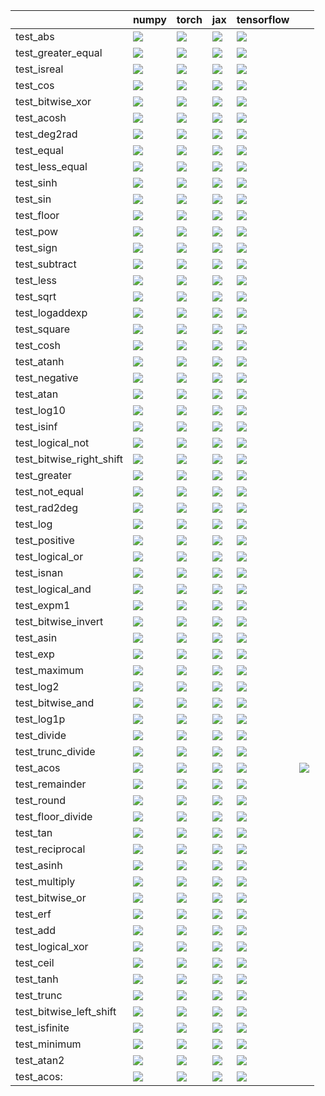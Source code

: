 |                          | numpy                                                                                                                                                                                  | torch                                                                                                                                                                                  | jax                                                                                                                                                                                    | tensorflow                                                                                                                                                                             |                                                                                                                                                                                    |
|:-------------------------|:---------------------------------------------------------------------------------------------------------------------------------------------------------------------------------------|:---------------------------------------------------------------------------------------------------------------------------------------------------------------------------------------|:---------------------------------------------------------------------------------------------------------------------------------------------------------------------------------------|:---------------------------------------------------------------------------------------------------------------------------------------------------------------------------------------|:-----------------------------------------------------------------------------------------------------------------------------------------------------------------------------------|
| test_abs                 | <a href="https://github.com/unifyai/ivy/actions/runs/4556749926/jobs/8037500782" rel="noopener noreferrer" target="_blank"><img src=https://img.shields.io/badge/-success-success></a> | <a href="https://github.com/unifyai/ivy/actions/runs/4556749926/jobs/8037500782" rel="noopener noreferrer" target="_blank"><img src=https://img.shields.io/badge/-success-success></a> | <a href="https://github.com/unifyai/ivy/actions/runs/4556749926/jobs/8037500782" rel="noopener noreferrer" target="_blank"><img src=https://img.shields.io/badge/-success-success></a> | <a href="https://github.com/unifyai/ivy/actions/runs/4556749926/jobs/8037500782" rel="noopener noreferrer" target="_blank"><img src=https://img.shields.io/badge/-success-success></a> |                                                                                                                                                                                    |
| test_greater_equal       | <a href="https://github.com/unifyai/ivy/actions/runs/4557216366/jobs/8038562247" rel="noopener noreferrer" target="_blank"><img src=https://img.shields.io/badge/-success-success></a> | <a href="https://github.com/unifyai/ivy/actions/runs/4557216366/jobs/8038562247" rel="noopener noreferrer" target="_blank"><img src=https://img.shields.io/badge/-success-success></a> | <a href="https://github.com/unifyai/ivy/actions/runs/4557216366/jobs/8038562247" rel="noopener noreferrer" target="_blank"><img src=https://img.shields.io/badge/-success-success></a> | <a href="https://github.com/unifyai/ivy/actions/runs/4557216366/jobs/8038562247" rel="noopener noreferrer" target="_blank"><img src=https://img.shields.io/badge/-success-success></a> |                                                                                                                                                                                    |
| test_isreal              | <a href="https://github.com/unifyai/ivy/actions/runs/4557216366/jobs/8038562247" rel="noopener noreferrer" target="_blank"><img src=https://img.shields.io/badge/-success-success></a> | <a href="https://github.com/unifyai/ivy/actions/runs/4557216366/jobs/8038562247" rel="noopener noreferrer" target="_blank"><img src=https://img.shields.io/badge/-success-success></a> | <a href="https://github.com/unifyai/ivy/actions/runs/4557216366/jobs/8038562247" rel="noopener noreferrer" target="_blank"><img src=https://img.shields.io/badge/-success-success></a> | <a href="https://github.com/unifyai/ivy/actions/runs/4557216366/jobs/8038562247" rel="noopener noreferrer" target="_blank"><img src=https://img.shields.io/badge/-success-success></a> |                                                                                                                                                                                    |
| test_cos                 | <a href="https://github.com/unifyai/ivy/actions/runs/4556749926/jobs/8037500782" rel="noopener noreferrer" target="_blank"><img src=https://img.shields.io/badge/-success-success></a> | <a href="https://github.com/unifyai/ivy/actions/runs/4556749926/jobs/8037500782" rel="noopener noreferrer" target="_blank"><img src=https://img.shields.io/badge/-success-success></a> | <a href="https://github.com/unifyai/ivy/actions/runs/4556749926/jobs/8037500782" rel="noopener noreferrer" target="_blank"><img src=https://img.shields.io/badge/-success-success></a> | <a href="https://github.com/unifyai/ivy/actions/runs/4556749926/jobs/8037500782" rel="noopener noreferrer" target="_blank"><img src=https://img.shields.io/badge/-success-success></a> |                                                                                                                                                                                    |
| test_bitwise_xor         | <a href="https://github.com/unifyai/ivy/actions/runs/4556749926/jobs/8037500782" rel="noopener noreferrer" target="_blank"><img src=https://img.shields.io/badge/-success-success></a> | <a href="https://github.com/unifyai/ivy/actions/runs/4556749926/jobs/8037500782" rel="noopener noreferrer" target="_blank"><img src=https://img.shields.io/badge/-success-success></a> | <a href="https://github.com/unifyai/ivy/actions/runs/4556749926/jobs/8037500782" rel="noopener noreferrer" target="_blank"><img src=https://img.shields.io/badge/-success-success></a> | <a href="https://github.com/unifyai/ivy/actions/runs/4556749926/jobs/8037500782" rel="noopener noreferrer" target="_blank"><img src=https://img.shields.io/badge/-success-success></a> |                                                                                                                                                                                    |
| test_acosh               | <a href="https://github.com/unifyai/ivy/actions/runs/4556749926/jobs/8037500782" rel="noopener noreferrer" target="_blank"><img src=https://img.shields.io/badge/-success-success></a> | <a href="https://github.com/unifyai/ivy/actions/runs/4556749926/jobs/8037500782" rel="noopener noreferrer" target="_blank"><img src=https://img.shields.io/badge/-success-success></a> | <a href="https://github.com/unifyai/ivy/actions/runs/4556749926/jobs/8037500782" rel="noopener noreferrer" target="_blank"><img src=https://img.shields.io/badge/-success-success></a> | <a href="https://github.com/unifyai/ivy/actions/runs/4556749926/jobs/8037500782" rel="noopener noreferrer" target="_blank"><img src=https://img.shields.io/badge/-success-success></a> |                                                                                                                                                                                    |
| test_deg2rad             | <a href="https://github.com/unifyai/ivy/actions/runs/4556749926/jobs/8037500782" rel="noopener noreferrer" target="_blank"><img src=https://img.shields.io/badge/-success-success></a> | <a href="https://github.com/unifyai/ivy/actions/runs/4556749926/jobs/8037500782" rel="noopener noreferrer" target="_blank"><img src=https://img.shields.io/badge/-failure-red></a>     | <a href="https://github.com/unifyai/ivy/actions/runs/4556749926/jobs/8037500782" rel="noopener noreferrer" target="_blank"><img src=https://img.shields.io/badge/-success-success></a> | <a href="https://github.com/unifyai/ivy/actions/runs/4556749926/jobs/8037500782" rel="noopener noreferrer" target="_blank"><img src=https://img.shields.io/badge/-success-success></a> |                                                                                                                                                                                    |
| test_equal               | <a href="https://github.com/unifyai/ivy/actions/runs/4556749926/jobs/8037500782" rel="noopener noreferrer" target="_blank"><img src=https://img.shields.io/badge/-success-success></a> | <a href="https://github.com/unifyai/ivy/actions/runs/4556749926/jobs/8037500782" rel="noopener noreferrer" target="_blank"><img src=https://img.shields.io/badge/-success-success></a> | <a href="https://github.com/unifyai/ivy/actions/runs/4556749926/jobs/8037500782" rel="noopener noreferrer" target="_blank"><img src=https://img.shields.io/badge/-success-success></a> | <a href="https://github.com/unifyai/ivy/actions/runs/4556749926/jobs/8037500782" rel="noopener noreferrer" target="_blank"><img src=https://img.shields.io/badge/-success-success></a> |                                                                                                                                                                                    |
| test_less_equal          | <a href="https://github.com/unifyai/ivy/actions/runs/4557216366/jobs/8038562247" rel="noopener noreferrer" target="_blank"><img src=https://img.shields.io/badge/-success-success></a> | <a href="https://github.com/unifyai/ivy/actions/runs/4557216366/jobs/8038562247" rel="noopener noreferrer" target="_blank"><img src=https://img.shields.io/badge/-success-success></a> | <a href="https://github.com/unifyai/ivy/actions/runs/4557216366/jobs/8038562247" rel="noopener noreferrer" target="_blank"><img src=https://img.shields.io/badge/-success-success></a> | <a href="https://github.com/unifyai/ivy/actions/runs/4557216366/jobs/8038562247" rel="noopener noreferrer" target="_blank"><img src=https://img.shields.io/badge/-success-success></a> |                                                                                                                                                                                    |
| test_sinh                | <a href="https://github.com/unifyai/ivy/actions/runs/4557216366/jobs/8038562247" rel="noopener noreferrer" target="_blank"><img src=https://img.shields.io/badge/-success-success></a> | <a href="https://github.com/unifyai/ivy/actions/runs/4557216366/jobs/8038562247" rel="noopener noreferrer" target="_blank"><img src=https://img.shields.io/badge/-success-success></a> | <a href="https://github.com/unifyai/ivy/actions/runs/4557216366/jobs/8038562247" rel="noopener noreferrer" target="_blank"><img src=https://img.shields.io/badge/-success-success></a> | <a href="https://github.com/unifyai/ivy/actions/runs/4557216366/jobs/8038562247" rel="noopener noreferrer" target="_blank"><img src=https://img.shields.io/badge/-success-success></a> |                                                                                                                                                                                    |
| test_sin                 | <a href="https://github.com/unifyai/ivy/actions/runs/4557216366/jobs/8038562247" rel="noopener noreferrer" target="_blank"><img src=https://img.shields.io/badge/-success-success></a> | <a href="https://github.com/unifyai/ivy/actions/runs/4557216366/jobs/8038562247" rel="noopener noreferrer" target="_blank"><img src=https://img.shields.io/badge/-success-success></a> | <a href="https://github.com/unifyai/ivy/actions/runs/4557216366/jobs/8038562247" rel="noopener noreferrer" target="_blank"><img src=https://img.shields.io/badge/-success-success></a> | <a href="https://github.com/unifyai/ivy/actions/runs/4557216366/jobs/8038562247" rel="noopener noreferrer" target="_blank"><img src=https://img.shields.io/badge/-success-success></a> |                                                                                                                                                                                    |
| test_floor               | <a href="https://github.com/unifyai/ivy/actions/runs/4556749926/jobs/8037500782" rel="noopener noreferrer" target="_blank"><img src=https://img.shields.io/badge/-success-success></a> | <a href="https://github.com/unifyai/ivy/actions/runs/4556749926/jobs/8037500782" rel="noopener noreferrer" target="_blank"><img src=https://img.shields.io/badge/-success-success></a> | <a href="https://github.com/unifyai/ivy/actions/runs/4556749926/jobs/8037500782" rel="noopener noreferrer" target="_blank"><img src=https://img.shields.io/badge/-success-success></a> | <a href="https://github.com/unifyai/ivy/actions/runs/4556749926/jobs/8037500782" rel="noopener noreferrer" target="_blank"><img src=https://img.shields.io/badge/-success-success></a> |                                                                                                                                                                                    |
| test_pow                 | <a href="https://github.com/unifyai/ivy/actions/runs/4557216366/jobs/8038562247" rel="noopener noreferrer" target="_blank"><img src=https://img.shields.io/badge/-success-success></a> | <a href="https://github.com/unifyai/ivy/actions/runs/4557216366/jobs/8038562247" rel="noopener noreferrer" target="_blank"><img src=https://img.shields.io/badge/-success-success></a> | <a href="https://github.com/unifyai/ivy/actions/runs/4557216366/jobs/8038562247" rel="noopener noreferrer" target="_blank"><img src=https://img.shields.io/badge/-success-success></a> | <a href="https://github.com/unifyai/ivy/actions/runs/4557216366/jobs/8038562247" rel="noopener noreferrer" target="_blank"><img src=https://img.shields.io/badge/-success-success></a> |                                                                                                                                                                                    |
| test_sign                | <a href="https://github.com/unifyai/ivy/actions/runs/4557216366/jobs/8038562247" rel="noopener noreferrer" target="_blank"><img src=https://img.shields.io/badge/-failure-red></a>     | <a href="https://github.com/unifyai/ivy/actions/runs/4557216366/jobs/8038562247" rel="noopener noreferrer" target="_blank"><img src=https://img.shields.io/badge/-failure-red></a>     | <a href="https://github.com/unifyai/ivy/actions/runs/4557216366/jobs/8038562247" rel="noopener noreferrer" target="_blank"><img src=https://img.shields.io/badge/-success-success></a> | <a href="https://github.com/unifyai/ivy/actions/runs/4557216366/jobs/8038562247" rel="noopener noreferrer" target="_blank"><img src=https://img.shields.io/badge/-success-success></a> |                                                                                                                                                                                    |
| test_subtract            | <a href="https://github.com/unifyai/ivy/actions/runs/4557216366/jobs/8038562247" rel="noopener noreferrer" target="_blank"><img src=https://img.shields.io/badge/-success-success></a> | <a href="https://github.com/unifyai/ivy/actions/runs/4557216366/jobs/8038562247" rel="noopener noreferrer" target="_blank"><img src=https://img.shields.io/badge/-success-success></a> | <a href="https://github.com/unifyai/ivy/actions/runs/4557216366/jobs/8038562247" rel="noopener noreferrer" target="_blank"><img src=https://img.shields.io/badge/-success-success></a> | <a href="https://github.com/unifyai/ivy/actions/runs/4557216366/jobs/8038562247" rel="noopener noreferrer" target="_blank"><img src=https://img.shields.io/badge/-success-success></a> |                                                                                                                                                                                    |
| test_less                | <a href="https://github.com/unifyai/ivy/actions/runs/4557216366/jobs/8038562247" rel="noopener noreferrer" target="_blank"><img src=https://img.shields.io/badge/-success-success></a> | <a href="https://github.com/unifyai/ivy/actions/runs/4557216366/jobs/8038562247" rel="noopener noreferrer" target="_blank"><img src=https://img.shields.io/badge/-success-success></a> | <a href="https://github.com/unifyai/ivy/actions/runs/4557216366/jobs/8038562247" rel="noopener noreferrer" target="_blank"><img src=https://img.shields.io/badge/-success-success></a> | <a href="https://github.com/unifyai/ivy/actions/runs/4557216366/jobs/8038562247" rel="noopener noreferrer" target="_blank"><img src=https://img.shields.io/badge/-success-success></a> |                                                                                                                                                                                    |
| test_sqrt                | <a href="https://github.com/unifyai/ivy/actions/runs/4557216366/jobs/8038562247" rel="noopener noreferrer" target="_blank"><img src=https://img.shields.io/badge/-success-success></a> | <a href="https://github.com/unifyai/ivy/actions/runs/4557216366/jobs/8038562247" rel="noopener noreferrer" target="_blank"><img src=https://img.shields.io/badge/-success-success></a> | <a href="https://github.com/unifyai/ivy/actions/runs/4557216366/jobs/8038562247" rel="noopener noreferrer" target="_blank"><img src=https://img.shields.io/badge/-success-success></a> | <a href="https://github.com/unifyai/ivy/actions/runs/4557216366/jobs/8038562247" rel="noopener noreferrer" target="_blank"><img src=https://img.shields.io/badge/-success-success></a> |                                                                                                                                                                                    |
| test_logaddexp           | <a href="https://github.com/unifyai/ivy/actions/runs/4557216366/jobs/8038562247" rel="noopener noreferrer" target="_blank"><img src=https://img.shields.io/badge/-success-success></a> | <a href="https://github.com/unifyai/ivy/actions/runs/4557216366/jobs/8038562247" rel="noopener noreferrer" target="_blank"><img src=https://img.shields.io/badge/-success-success></a> | <a href="https://github.com/unifyai/ivy/actions/runs/4557216366/jobs/8038562247" rel="noopener noreferrer" target="_blank"><img src=https://img.shields.io/badge/-success-success></a> | <a href="https://github.com/unifyai/ivy/actions/runs/4557216366/jobs/8038562247" rel="noopener noreferrer" target="_blank"><img src=https://img.shields.io/badge/-success-success></a> |                                                                                                                                                                                    |
| test_square              | <a href="https://github.com/unifyai/ivy/actions/runs/4557216366/jobs/8038562247" rel="noopener noreferrer" target="_blank"><img src=https://img.shields.io/badge/-success-success></a> | <a href="https://github.com/unifyai/ivy/actions/runs/4557216366/jobs/8038562247" rel="noopener noreferrer" target="_blank"><img src=https://img.shields.io/badge/-success-success></a> | <a href="https://github.com/unifyai/ivy/actions/runs/4557216366/jobs/8038562247" rel="noopener noreferrer" target="_blank"><img src=https://img.shields.io/badge/-success-success></a> | <a href="https://github.com/unifyai/ivy/actions/runs/4557216366/jobs/8038562247" rel="noopener noreferrer" target="_blank"><img src=https://img.shields.io/badge/-success-success></a> |                                                                                                                                                                                    |
| test_cosh                | <a href="https://github.com/unifyai/ivy/actions/runs/4556749926/jobs/8037500782" rel="noopener noreferrer" target="_blank"><img src=https://img.shields.io/badge/-success-success></a> | <a href="https://github.com/unifyai/ivy/actions/runs/4556749926/jobs/8037500782" rel="noopener noreferrer" target="_blank"><img src=https://img.shields.io/badge/-success-success></a> | <a href="https://github.com/unifyai/ivy/actions/runs/4556749926/jobs/8037500782" rel="noopener noreferrer" target="_blank"><img src=https://img.shields.io/badge/-success-success></a> | <a href="https://github.com/unifyai/ivy/actions/runs/4556749926/jobs/8037500782" rel="noopener noreferrer" target="_blank"><img src=https://img.shields.io/badge/-success-success></a> |                                                                                                                                                                                    |
| test_atanh               | <a href="https://github.com/unifyai/ivy/actions/runs/4556749926/jobs/8037500782" rel="noopener noreferrer" target="_blank"><img src=https://img.shields.io/badge/-success-success></a> | <a href="https://github.com/unifyai/ivy/actions/runs/4556749926/jobs/8037500782" rel="noopener noreferrer" target="_blank"><img src=https://img.shields.io/badge/-success-success></a> | <a href="https://github.com/unifyai/ivy/actions/runs/4556749926/jobs/8037500782" rel="noopener noreferrer" target="_blank"><img src=https://img.shields.io/badge/-success-success></a> | <a href="https://github.com/unifyai/ivy/actions/runs/4556749926/jobs/8037500782" rel="noopener noreferrer" target="_blank"><img src=https://img.shields.io/badge/-success-success></a> |                                                                                                                                                                                    |
| test_negative            | <a href="https://github.com/unifyai/ivy/actions/runs/4557216366/jobs/8038562247" rel="noopener noreferrer" target="_blank"><img src=https://img.shields.io/badge/-success-success></a> | <a href="https://github.com/unifyai/ivy/actions/runs/4557216366/jobs/8038562247" rel="noopener noreferrer" target="_blank"><img src=https://img.shields.io/badge/-success-success></a> | <a href="https://github.com/unifyai/ivy/actions/runs/4557216366/jobs/8038562247" rel="noopener noreferrer" target="_blank"><img src=https://img.shields.io/badge/-success-success></a> | <a href="https://github.com/unifyai/ivy/actions/runs/4557216366/jobs/8038562247" rel="noopener noreferrer" target="_blank"><img src=https://img.shields.io/badge/-success-success></a> |                                                                                                                                                                                    |
| test_atan                | <a href="https://github.com/unifyai/ivy/actions/runs/4556749926/jobs/8037500782" rel="noopener noreferrer" target="_blank"><img src=https://img.shields.io/badge/-success-success></a> | <a href="https://github.com/unifyai/ivy/actions/runs/4556749926/jobs/8037500782" rel="noopener noreferrer" target="_blank"><img src=https://img.shields.io/badge/-success-success></a> | <a href="https://github.com/unifyai/ivy/actions/runs/4556749926/jobs/8037500782" rel="noopener noreferrer" target="_blank"><img src=https://img.shields.io/badge/-success-success></a> | <a href="https://github.com/unifyai/ivy/actions/runs/4556749926/jobs/8037500782" rel="noopener noreferrer" target="_blank"><img src=https://img.shields.io/badge/-success-success></a> |                                                                                                                                                                                    |
| test_log10               | <a href="https://github.com/unifyai/ivy/actions/runs/4557216366/jobs/8038562247" rel="noopener noreferrer" target="_blank"><img src=https://img.shields.io/badge/-success-success></a> | <a href="https://github.com/unifyai/ivy/actions/runs/4557216366/jobs/8038562247" rel="noopener noreferrer" target="_blank"><img src=https://img.shields.io/badge/-success-success></a> | <a href="https://github.com/unifyai/ivy/actions/runs/4557216366/jobs/8038562247" rel="noopener noreferrer" target="_blank"><img src=https://img.shields.io/badge/-success-success></a> | <a href="https://github.com/unifyai/ivy/actions/runs/4557216366/jobs/8038562247" rel="noopener noreferrer" target="_blank"><img src=https://img.shields.io/badge/-success-success></a> |                                                                                                                                                                                    |
| test_isinf               | <a href="https://github.com/unifyai/ivy/actions/runs/4557216366/jobs/8038562247" rel="noopener noreferrer" target="_blank"><img src=https://img.shields.io/badge/-failure-red></a>     | <a href="https://github.com/unifyai/ivy/actions/runs/4557216366/jobs/8038562247" rel="noopener noreferrer" target="_blank"><img src=https://img.shields.io/badge/-success-success></a> | <a href="https://github.com/unifyai/ivy/actions/runs/4557216366/jobs/8038562247" rel="noopener noreferrer" target="_blank"><img src=https://img.shields.io/badge/-success-success></a> | <a href="https://github.com/unifyai/ivy/actions/runs/4557216366/jobs/8038562247" rel="noopener noreferrer" target="_blank"><img src=https://img.shields.io/badge/-success-success></a> |                                                                                                                                                                                    |
| test_logical_not         | <a href="https://github.com/unifyai/ivy/actions/runs/4557216366/jobs/8038562247" rel="noopener noreferrer" target="_blank"><img src=https://img.shields.io/badge/-success-success></a> | <a href="https://github.com/unifyai/ivy/actions/runs/4557216366/jobs/8038562247" rel="noopener noreferrer" target="_blank"><img src=https://img.shields.io/badge/-success-success></a> | <a href="https://github.com/unifyai/ivy/actions/runs/4557216366/jobs/8038562247" rel="noopener noreferrer" target="_blank"><img src=https://img.shields.io/badge/-success-success></a> | <a href="https://github.com/unifyai/ivy/actions/runs/4557216366/jobs/8038562247" rel="noopener noreferrer" target="_blank"><img src=https://img.shields.io/badge/-success-success></a> |                                                                                                                                                                                    |
| test_bitwise_right_shift | <a href="https://github.com/unifyai/ivy/actions/runs/4556749926/jobs/8037500782" rel="noopener noreferrer" target="_blank"><img src=https://img.shields.io/badge/-success-success></a> | <a href="https://github.com/unifyai/ivy/actions/runs/4556749926/jobs/8037500782" rel="noopener noreferrer" target="_blank"><img src=https://img.shields.io/badge/-success-success></a> | <a href="https://github.com/unifyai/ivy/actions/runs/4556749926/jobs/8037500782" rel="noopener noreferrer" target="_blank"><img src=https://img.shields.io/badge/-success-success></a> | <a href="https://github.com/unifyai/ivy/actions/runs/4556749926/jobs/8037500782" rel="noopener noreferrer" target="_blank"><img src=https://img.shields.io/badge/-success-success></a> |                                                                                                                                                                                    |
| test_greater             | <a href="https://github.com/unifyai/ivy/actions/runs/4556749926/jobs/8037500782" rel="noopener noreferrer" target="_blank"><img src=https://img.shields.io/badge/-success-success></a> | <a href="https://github.com/unifyai/ivy/actions/runs/4556749926/jobs/8037500782" rel="noopener noreferrer" target="_blank"><img src=https://img.shields.io/badge/-success-success></a> | <a href="https://github.com/unifyai/ivy/actions/runs/4556749926/jobs/8037500782" rel="noopener noreferrer" target="_blank"><img src=https://img.shields.io/badge/-success-success></a> | <a href="https://github.com/unifyai/ivy/actions/runs/4556749926/jobs/8037500782" rel="noopener noreferrer" target="_blank"><img src=https://img.shields.io/badge/-success-success></a> |                                                                                                                                                                                    |
| test_not_equal           | <a href="https://github.com/unifyai/ivy/actions/runs/4557216366/jobs/8038562247" rel="noopener noreferrer" target="_blank"><img src=https://img.shields.io/badge/-success-success></a> | <a href="https://github.com/unifyai/ivy/actions/runs/4557216366/jobs/8038562247" rel="noopener noreferrer" target="_blank"><img src=https://img.shields.io/badge/-success-success></a> | <a href="https://github.com/unifyai/ivy/actions/runs/4557216366/jobs/8038562247" rel="noopener noreferrer" target="_blank"><img src=https://img.shields.io/badge/-success-success></a> | <a href="https://github.com/unifyai/ivy/actions/runs/4557216366/jobs/8038562247" rel="noopener noreferrer" target="_blank"><img src=https://img.shields.io/badge/-success-success></a> |                                                                                                                                                                                    |
| test_rad2deg             | <a href="https://github.com/unifyai/ivy/actions/runs/4557216366/jobs/8038562247" rel="noopener noreferrer" target="_blank"><img src=https://img.shields.io/badge/-success-success></a> | <a href="https://github.com/unifyai/ivy/actions/runs/4557216366/jobs/8038562247" rel="noopener noreferrer" target="_blank"><img src=https://img.shields.io/badge/-success-success></a> | <a href="https://github.com/unifyai/ivy/actions/runs/4557216366/jobs/8038562247" rel="noopener noreferrer" target="_blank"><img src=https://img.shields.io/badge/-success-success></a> | <a href="https://github.com/unifyai/ivy/actions/runs/4557216366/jobs/8038562247" rel="noopener noreferrer" target="_blank"><img src=https://img.shields.io/badge/-success-success></a> |                                                                                                                                                                                    |
| test_log                 | <a href="https://github.com/unifyai/ivy/actions/runs/4557216366/jobs/8038562247" rel="noopener noreferrer" target="_blank"><img src=https://img.shields.io/badge/-success-success></a> | <a href="https://github.com/unifyai/ivy/actions/runs/4557216366/jobs/8038562247" rel="noopener noreferrer" target="_blank"><img src=https://img.shields.io/badge/-success-success></a> | <a href="https://github.com/unifyai/ivy/actions/runs/4557216366/jobs/8038562247" rel="noopener noreferrer" target="_blank"><img src=https://img.shields.io/badge/-success-success></a> | <a href="https://github.com/unifyai/ivy/actions/runs/4557216366/jobs/8038562247" rel="noopener noreferrer" target="_blank"><img src=https://img.shields.io/badge/-success-success></a> |                                                                                                                                                                                    |
| test_positive            | <a href="https://github.com/unifyai/ivy/actions/runs/4557216366/jobs/8038562247" rel="noopener noreferrer" target="_blank"><img src=https://img.shields.io/badge/-success-success></a> | <a href="https://github.com/unifyai/ivy/actions/runs/4557216366/jobs/8038562247" rel="noopener noreferrer" target="_blank"><img src=https://img.shields.io/badge/-success-success></a> | <a href="https://github.com/unifyai/ivy/actions/runs/4557216366/jobs/8038562247" rel="noopener noreferrer" target="_blank"><img src=https://img.shields.io/badge/-success-success></a> | <a href="https://github.com/unifyai/ivy/actions/runs/4557216366/jobs/8038562247" rel="noopener noreferrer" target="_blank"><img src=https://img.shields.io/badge/-success-success></a> |                                                                                                                                                                                    |
| test_logical_or          | <a href="https://github.com/unifyai/ivy/actions/runs/4557216366/jobs/8038562247" rel="noopener noreferrer" target="_blank"><img src=https://img.shields.io/badge/-success-success></a> | <a href="https://github.com/unifyai/ivy/actions/runs/4557216366/jobs/8038562247" rel="noopener noreferrer" target="_blank"><img src=https://img.shields.io/badge/-success-success></a> | <a href="https://github.com/unifyai/ivy/actions/runs/4557216366/jobs/8038562247" rel="noopener noreferrer" target="_blank"><img src=https://img.shields.io/badge/-success-success></a> | <a href="https://github.com/unifyai/ivy/actions/runs/4557216366/jobs/8038562247" rel="noopener noreferrer" target="_blank"><img src=https://img.shields.io/badge/-success-success></a> |                                                                                                                                                                                    |
| test_isnan               | <a href="https://github.com/unifyai/ivy/actions/runs/4557216366/jobs/8038562247" rel="noopener noreferrer" target="_blank"><img src=https://img.shields.io/badge/-success-success></a> | <a href="https://github.com/unifyai/ivy/actions/runs/4557216366/jobs/8038562247" rel="noopener noreferrer" target="_blank"><img src=https://img.shields.io/badge/-success-success></a> | <a href="https://github.com/unifyai/ivy/actions/runs/4557216366/jobs/8038562247" rel="noopener noreferrer" target="_blank"><img src=https://img.shields.io/badge/-success-success></a> | <a href="https://github.com/unifyai/ivy/actions/runs/4557216366/jobs/8038562247" rel="noopener noreferrer" target="_blank"><img src=https://img.shields.io/badge/-success-success></a> |                                                                                                                                                                                    |
| test_logical_and         | <a href="https://github.com/unifyai/ivy/actions/runs/4557216366/jobs/8038562247" rel="noopener noreferrer" target="_blank"><img src=https://img.shields.io/badge/-success-success></a> | <a href="https://github.com/unifyai/ivy/actions/runs/4557216366/jobs/8038562247" rel="noopener noreferrer" target="_blank"><img src=https://img.shields.io/badge/-success-success></a> | <a href="https://github.com/unifyai/ivy/actions/runs/4557216366/jobs/8038562247" rel="noopener noreferrer" target="_blank"><img src=https://img.shields.io/badge/-success-success></a> | <a href="https://github.com/unifyai/ivy/actions/runs/4557216366/jobs/8038562247" rel="noopener noreferrer" target="_blank"><img src=https://img.shields.io/badge/-success-success></a> |                                                                                                                                                                                    |
| test_expm1               | <a href="https://github.com/unifyai/ivy/actions/runs/4556749926/jobs/8037500782" rel="noopener noreferrer" target="_blank"><img src=https://img.shields.io/badge/-success-success></a> | <a href="https://github.com/unifyai/ivy/actions/runs/4556749926/jobs/8037500782" rel="noopener noreferrer" target="_blank"><img src=https://img.shields.io/badge/-success-success></a> | <a href="https://github.com/unifyai/ivy/actions/runs/4556749926/jobs/8037500782" rel="noopener noreferrer" target="_blank"><img src=https://img.shields.io/badge/-success-success></a> | <a href="https://github.com/unifyai/ivy/actions/runs/4556749926/jobs/8037500782" rel="noopener noreferrer" target="_blank"><img src=https://img.shields.io/badge/-success-success></a> |                                                                                                                                                                                    |
| test_bitwise_invert      | <a href="https://github.com/unifyai/ivy/actions/runs/4556749926/jobs/8037500782" rel="noopener noreferrer" target="_blank"><img src=https://img.shields.io/badge/-success-success></a> | <a href="https://github.com/unifyai/ivy/actions/runs/4556749926/jobs/8037500782" rel="noopener noreferrer" target="_blank"><img src=https://img.shields.io/badge/-success-success></a> | <a href="https://github.com/unifyai/ivy/actions/runs/4556749926/jobs/8037500782" rel="noopener noreferrer" target="_blank"><img src=https://img.shields.io/badge/-success-success></a> | <a href="https://github.com/unifyai/ivy/actions/runs/4556749926/jobs/8037500782" rel="noopener noreferrer" target="_blank"><img src=https://img.shields.io/badge/-success-success></a> |                                                                                                                                                                                    |
| test_asin                | <a href="https://github.com/unifyai/ivy/actions/runs/4556749926/jobs/8037500782" rel="noopener noreferrer" target="_blank"><img src=https://img.shields.io/badge/-success-success></a> | <a href="https://github.com/unifyai/ivy/actions/runs/4556749926/jobs/8037500782" rel="noopener noreferrer" target="_blank"><img src=https://img.shields.io/badge/-success-success></a> | <a href="https://github.com/unifyai/ivy/actions/runs/4556749926/jobs/8037500782" rel="noopener noreferrer" target="_blank"><img src=https://img.shields.io/badge/-success-success></a> | <a href="https://github.com/unifyai/ivy/actions/runs/4556749926/jobs/8037500782" rel="noopener noreferrer" target="_blank"><img src=https://img.shields.io/badge/-success-success></a> |                                                                                                                                                                                    |
| test_exp                 | <a href="https://github.com/unifyai/ivy/actions/runs/4556749926/jobs/8037500782" rel="noopener noreferrer" target="_blank"><img src=https://img.shields.io/badge/-success-success></a> | <a href="https://github.com/unifyai/ivy/actions/runs/4556749926/jobs/8037500782" rel="noopener noreferrer" target="_blank"><img src=https://img.shields.io/badge/-success-success></a> | <a href="https://github.com/unifyai/ivy/actions/runs/4556749926/jobs/8037500782" rel="noopener noreferrer" target="_blank"><img src=https://img.shields.io/badge/-success-success></a> | <a href="https://github.com/unifyai/ivy/actions/runs/4556749926/jobs/8037500782" rel="noopener noreferrer" target="_blank"><img src=https://img.shields.io/badge/-success-success></a> |                                                                                                                                                                                    |
| test_maximum             | <a href="https://github.com/unifyai/ivy/actions/runs/4557216366/jobs/8038562247" rel="noopener noreferrer" target="_blank"><img src=https://img.shields.io/badge/-success-success></a> | <a href="https://github.com/unifyai/ivy/actions/runs/4557216366/jobs/8038562247" rel="noopener noreferrer" target="_blank"><img src=https://img.shields.io/badge/-success-success></a> | <a href="https://github.com/unifyai/ivy/actions/runs/4557216366/jobs/8038562247" rel="noopener noreferrer" target="_blank"><img src=https://img.shields.io/badge/-success-success></a> | <a href="https://github.com/unifyai/ivy/actions/runs/4557216366/jobs/8038562247" rel="noopener noreferrer" target="_blank"><img src=https://img.shields.io/badge/-success-success></a> |                                                                                                                                                                                    |
| test_log2                | <a href="https://github.com/unifyai/ivy/actions/runs/4557216366/jobs/8038562247" rel="noopener noreferrer" target="_blank"><img src=https://img.shields.io/badge/-success-success></a> | <a href="https://github.com/unifyai/ivy/actions/runs/4557216366/jobs/8038562247" rel="noopener noreferrer" target="_blank"><img src=https://img.shields.io/badge/-success-success></a> | <a href="https://github.com/unifyai/ivy/actions/runs/4557216366/jobs/8038562247" rel="noopener noreferrer" target="_blank"><img src=https://img.shields.io/badge/-success-success></a> | <a href="https://github.com/unifyai/ivy/actions/runs/4557216366/jobs/8038562247" rel="noopener noreferrer" target="_blank"><img src=https://img.shields.io/badge/-success-success></a> |                                                                                                                                                                                    |
| test_bitwise_and         | <a href="https://github.com/unifyai/ivy/actions/runs/4556749926/jobs/8037500782" rel="noopener noreferrer" target="_blank"><img src=https://img.shields.io/badge/-success-success></a> | <a href="https://github.com/unifyai/ivy/actions/runs/4556749926/jobs/8037500782" rel="noopener noreferrer" target="_blank"><img src=https://img.shields.io/badge/-success-success></a> | <a href="https://github.com/unifyai/ivy/actions/runs/4556749926/jobs/8037500782" rel="noopener noreferrer" target="_blank"><img src=https://img.shields.io/badge/-success-success></a> | <a href="https://github.com/unifyai/ivy/actions/runs/4556749926/jobs/8037500782" rel="noopener noreferrer" target="_blank"><img src=https://img.shields.io/badge/-success-success></a> |                                                                                                                                                                                    |
| test_log1p               | <a href="https://github.com/unifyai/ivy/actions/runs/4557216366/jobs/8038562247" rel="noopener noreferrer" target="_blank"><img src=https://img.shields.io/badge/-success-success></a> | <a href="https://github.com/unifyai/ivy/actions/runs/4557216366/jobs/8038562247" rel="noopener noreferrer" target="_blank"><img src=https://img.shields.io/badge/-success-success></a> | <a href="https://github.com/unifyai/ivy/actions/runs/4557216366/jobs/8038562247" rel="noopener noreferrer" target="_blank"><img src=https://img.shields.io/badge/-success-success></a> | <a href="https://github.com/unifyai/ivy/actions/runs/4557216366/jobs/8038562247" rel="noopener noreferrer" target="_blank"><img src=https://img.shields.io/badge/-success-success></a> |                                                                                                                                                                                    |
| test_divide              | <a href="https://github.com/unifyai/ivy/actions/runs/4556749926/jobs/8037500782" rel="noopener noreferrer" target="_blank"><img src=https://img.shields.io/badge/-success-success></a> | <a href="https://github.com/unifyai/ivy/actions/runs/4556749926/jobs/8037500782" rel="noopener noreferrer" target="_blank"><img src=https://img.shields.io/badge/-success-success></a> | <a href="https://github.com/unifyai/ivy/actions/runs/4556749926/jobs/8037500782" rel="noopener noreferrer" target="_blank"><img src=https://img.shields.io/badge/-success-success></a> | <a href="https://github.com/unifyai/ivy/actions/runs/4556749926/jobs/8037500782" rel="noopener noreferrer" target="_blank"><img src=https://img.shields.io/badge/-success-success></a> |                                                                                                                                                                                    |
| test_trunc_divide        | <a href="https://github.com/unifyai/ivy/actions/runs/4557216366/jobs/8038562247" rel="noopener noreferrer" target="_blank"><img src=https://img.shields.io/badge/-success-success></a> | <a href="https://github.com/unifyai/ivy/actions/runs/4557216366/jobs/8038562247" rel="noopener noreferrer" target="_blank"><img src=https://img.shields.io/badge/-success-success></a> | <a href="https://github.com/unifyai/ivy/actions/runs/4557216366/jobs/8038562247" rel="noopener noreferrer" target="_blank"><img src=https://img.shields.io/badge/-success-success></a> | <a href="https://github.com/unifyai/ivy/actions/runs/4557216366/jobs/8038562247" rel="noopener noreferrer" target="_blank"><img src=https://img.shields.io/badge/-success-success></a> |                                                                                                                                                                                    |
| test_acos                | <a href="https://github.com/unifyai/ivy/actions/runs/4556749926/jobs/8037500782" rel="noopener noreferrer" target="_blank"><img src=https://img.shields.io/badge/-success-success></a> | <a href="https://github.com/unifyai/ivy/actions/runs/4556749926/jobs/8037500782" rel="noopener noreferrer" target="_blank"><img src=https://img.shields.io/badge/-success-success></a> | <a href="https://github.com/unifyai/ivy/actions/runs/4556749926/jobs/8037500782" rel="noopener noreferrer" target="_blank"><img src=https://img.shields.io/badge/-success-success></a> | <a href="https://github.com/unifyai/ivy/actions/runs/4556749926/jobs/8037500782" rel="noopener noreferrer" target="_blank"><img src=https://img.shields.io/badge/-success-success></a> | <a href="https://github.com/unifyai/ivy/actions/runs/4498611021/jobs/7915443358" rel="noopener noreferrer" target="_blank"><img src=https://img.shields.io/badge/-failure-red></a> |
| test_remainder           | <a href="https://github.com/unifyai/ivy/actions/runs/4558171043/jobs/8040729339" rel="noopener noreferrer" target="_blank"><img src=https://img.shields.io/badge/-success-success></a> | <a href="https://github.com/unifyai/ivy/actions/runs/4558171043/jobs/8040729339" rel="noopener noreferrer" target="_blank"><img src=https://img.shields.io/badge/-success-success></a> | <a href="https://github.com/unifyai/ivy/actions/runs/4558171043/jobs/8040729339" rel="noopener noreferrer" target="_blank"><img src=https://img.shields.io/badge/-success-success></a> | <a href="https://github.com/unifyai/ivy/actions/runs/4558171043/jobs/8040729339" rel="noopener noreferrer" target="_blank"><img src=https://img.shields.io/badge/-success-success></a> |                                                                                                                                                                                    |
| test_round               | <a href="https://github.com/unifyai/ivy/actions/runs/4558171043/jobs/8040729339" rel="noopener noreferrer" target="_blank"><img src=https://img.shields.io/badge/-success-success></a> | <a href="https://github.com/unifyai/ivy/actions/runs/4557216366/jobs/8038562247" rel="noopener noreferrer" target="_blank"><img src=https://img.shields.io/badge/-success-success></a> | <a href="https://github.com/unifyai/ivy/actions/runs/4558171043/jobs/8040729339" rel="noopener noreferrer" target="_blank"><img src=https://img.shields.io/badge/-success-success></a> | <a href="https://github.com/unifyai/ivy/actions/runs/4557216366/jobs/8038562247" rel="noopener noreferrer" target="_blank"><img src=https://img.shields.io/badge/-success-success></a> |                                                                                                                                                                                    |
| test_floor_divide        | <a href="https://github.com/unifyai/ivy/actions/runs/4556749926/jobs/8037500782" rel="noopener noreferrer" target="_blank"><img src=https://img.shields.io/badge/-success-success></a> | <a href="https://github.com/unifyai/ivy/actions/runs/4556749926/jobs/8037500782" rel="noopener noreferrer" target="_blank"><img src=https://img.shields.io/badge/-success-success></a> | <a href="https://github.com/unifyai/ivy/actions/runs/4556749926/jobs/8037500782" rel="noopener noreferrer" target="_blank"><img src=https://img.shields.io/badge/-success-success></a> | <a href="https://github.com/unifyai/ivy/actions/runs/4556749926/jobs/8037500782" rel="noopener noreferrer" target="_blank"><img src=https://img.shields.io/badge/-success-success></a> |                                                                                                                                                                                    |
| test_tan                 | <a href="https://github.com/unifyai/ivy/actions/runs/4557216366/jobs/8038562247" rel="noopener noreferrer" target="_blank"><img src=https://img.shields.io/badge/-success-success></a> | <a href="https://github.com/unifyai/ivy/actions/runs/4557216366/jobs/8038562247" rel="noopener noreferrer" target="_blank"><img src=https://img.shields.io/badge/-success-success></a> | <a href="https://github.com/unifyai/ivy/actions/runs/4557216366/jobs/8038562247" rel="noopener noreferrer" target="_blank"><img src=https://img.shields.io/badge/-success-success></a> | <a href="https://github.com/unifyai/ivy/actions/runs/4557216366/jobs/8038562247" rel="noopener noreferrer" target="_blank"><img src=https://img.shields.io/badge/-success-success></a> |                                                                                                                                                                                    |
| test_reciprocal          | <a href="https://github.com/unifyai/ivy/actions/runs/4558171043/jobs/8040729339" rel="noopener noreferrer" target="_blank"><img src=https://img.shields.io/badge/-success-success></a> | <a href="https://github.com/unifyai/ivy/actions/runs/4558171043/jobs/8040729339" rel="noopener noreferrer" target="_blank"><img src=https://img.shields.io/badge/-success-success></a> | <a href="https://github.com/unifyai/ivy/actions/runs/4558171043/jobs/8040729339" rel="noopener noreferrer" target="_blank"><img src=https://img.shields.io/badge/-success-success></a> | <a href="https://github.com/unifyai/ivy/actions/runs/4558171043/jobs/8040729339" rel="noopener noreferrer" target="_blank"><img src=https://img.shields.io/badge/-success-success></a> |                                                                                                                                                                                    |
| test_asinh               | <a href="https://github.com/unifyai/ivy/actions/runs/4556749926/jobs/8037500782" rel="noopener noreferrer" target="_blank"><img src=https://img.shields.io/badge/-success-success></a> | <a href="https://github.com/unifyai/ivy/actions/runs/4556749926/jobs/8037500782" rel="noopener noreferrer" target="_blank"><img src=https://img.shields.io/badge/-success-success></a> | <a href="https://github.com/unifyai/ivy/actions/runs/4556749926/jobs/8037500782" rel="noopener noreferrer" target="_blank"><img src=https://img.shields.io/badge/-success-success></a> | <a href="https://github.com/unifyai/ivy/actions/runs/4556749926/jobs/8037500782" rel="noopener noreferrer" target="_blank"><img src=https://img.shields.io/badge/-success-success></a> |                                                                                                                                                                                    |
| test_multiply            | <a href="https://github.com/unifyai/ivy/actions/runs/4557216366/jobs/8038562247" rel="noopener noreferrer" target="_blank"><img src=https://img.shields.io/badge/-success-success></a> | <a href="https://github.com/unifyai/ivy/actions/runs/4557216366/jobs/8038562247" rel="noopener noreferrer" target="_blank"><img src=https://img.shields.io/badge/-success-success></a> | <a href="https://github.com/unifyai/ivy/actions/runs/4557216366/jobs/8038562247" rel="noopener noreferrer" target="_blank"><img src=https://img.shields.io/badge/-success-success></a> | <a href="https://github.com/unifyai/ivy/actions/runs/4557216366/jobs/8038562247" rel="noopener noreferrer" target="_blank"><img src=https://img.shields.io/badge/-success-success></a> |                                                                                                                                                                                    |
| test_bitwise_or          | <a href="https://github.com/unifyai/ivy/actions/runs/4556749926/jobs/8037500782" rel="noopener noreferrer" target="_blank"><img src=https://img.shields.io/badge/-success-success></a> | <a href="https://github.com/unifyai/ivy/actions/runs/4556749926/jobs/8037500782" rel="noopener noreferrer" target="_blank"><img src=https://img.shields.io/badge/-success-success></a> | <a href="https://github.com/unifyai/ivy/actions/runs/4556749926/jobs/8037500782" rel="noopener noreferrer" target="_blank"><img src=https://img.shields.io/badge/-success-success></a> | <a href="https://github.com/unifyai/ivy/actions/runs/4556749926/jobs/8037500782" rel="noopener noreferrer" target="_blank"><img src=https://img.shields.io/badge/-success-success></a> |                                                                                                                                                                                    |
| test_erf                 | <a href="https://github.com/unifyai/ivy/actions/runs/4556749926/jobs/8037500782" rel="noopener noreferrer" target="_blank"><img src=https://img.shields.io/badge/-success-success></a> | <a href="https://github.com/unifyai/ivy/actions/runs/4556749926/jobs/8037500782" rel="noopener noreferrer" target="_blank"><img src=https://img.shields.io/badge/-success-success></a> | <a href="https://github.com/unifyai/ivy/actions/runs/4556749926/jobs/8037500782" rel="noopener noreferrer" target="_blank"><img src=https://img.shields.io/badge/-success-success></a> | <a href="https://github.com/unifyai/ivy/actions/runs/4556749926/jobs/8037500782" rel="noopener noreferrer" target="_blank"><img src=https://img.shields.io/badge/-success-success></a> |                                                                                                                                                                                    |
| test_add                 | <a href="https://github.com/unifyai/ivy/actions/runs/4556749926/jobs/8037500782" rel="noopener noreferrer" target="_blank"><img src=https://img.shields.io/badge/-success-success></a> | <a href="https://github.com/unifyai/ivy/actions/runs/4556749926/jobs/8037500782" rel="noopener noreferrer" target="_blank"><img src=https://img.shields.io/badge/-success-success></a> | <a href="https://github.com/unifyai/ivy/actions/runs/4556749926/jobs/8037500782" rel="noopener noreferrer" target="_blank"><img src=https://img.shields.io/badge/-success-success></a> | <a href="https://github.com/unifyai/ivy/actions/runs/4556749926/jobs/8037500782" rel="noopener noreferrer" target="_blank"><img src=https://img.shields.io/badge/-success-success></a> |                                                                                                                                                                                    |
| test_logical_xor         | <a href="https://github.com/unifyai/ivy/actions/runs/4557216366/jobs/8038562247" rel="noopener noreferrer" target="_blank"><img src=https://img.shields.io/badge/-success-success></a> | <a href="https://github.com/unifyai/ivy/actions/runs/4557216366/jobs/8038562247" rel="noopener noreferrer" target="_blank"><img src=https://img.shields.io/badge/-success-success></a> | <a href="https://github.com/unifyai/ivy/actions/runs/4557216366/jobs/8038562247" rel="noopener noreferrer" target="_blank"><img src=https://img.shields.io/badge/-success-success></a> | <a href="https://github.com/unifyai/ivy/actions/runs/4557216366/jobs/8038562247" rel="noopener noreferrer" target="_blank"><img src=https://img.shields.io/badge/-success-success></a> |                                                                                                                                                                                    |
| test_ceil                | <a href="https://github.com/unifyai/ivy/actions/runs/4556749926/jobs/8037500782" rel="noopener noreferrer" target="_blank"><img src=https://img.shields.io/badge/-success-success></a> | <a href="https://github.com/unifyai/ivy/actions/runs/4556749926/jobs/8037500782" rel="noopener noreferrer" target="_blank"><img src=https://img.shields.io/badge/-success-success></a> | <a href="https://github.com/unifyai/ivy/actions/runs/4556749926/jobs/8037500782" rel="noopener noreferrer" target="_blank"><img src=https://img.shields.io/badge/-success-success></a> | <a href="https://github.com/unifyai/ivy/actions/runs/4556749926/jobs/8037500782" rel="noopener noreferrer" target="_blank"><img src=https://img.shields.io/badge/-success-success></a> |                                                                                                                                                                                    |
| test_tanh                | <a href="https://github.com/unifyai/ivy/actions/runs/4557216366/jobs/8038562247" rel="noopener noreferrer" target="_blank"><img src=https://img.shields.io/badge/-success-success></a> | <a href="https://github.com/unifyai/ivy/actions/runs/4557216366/jobs/8038562247" rel="noopener noreferrer" target="_blank"><img src=https://img.shields.io/badge/-success-success></a> | <a href="https://github.com/unifyai/ivy/actions/runs/4557216366/jobs/8038562247" rel="noopener noreferrer" target="_blank"><img src=https://img.shields.io/badge/-success-success></a> | <a href="https://github.com/unifyai/ivy/actions/runs/4557216366/jobs/8038562247" rel="noopener noreferrer" target="_blank"><img src=https://img.shields.io/badge/-success-success></a> |                                                                                                                                                                                    |
| test_trunc               | <a href="https://github.com/unifyai/ivy/actions/runs/4557216366/jobs/8038562247" rel="noopener noreferrer" target="_blank"><img src=https://img.shields.io/badge/-success-success></a> | <a href="https://github.com/unifyai/ivy/actions/runs/4557216366/jobs/8038562247" rel="noopener noreferrer" target="_blank"><img src=https://img.shields.io/badge/-success-success></a> | <a href="https://github.com/unifyai/ivy/actions/runs/4557216366/jobs/8038562247" rel="noopener noreferrer" target="_blank"><img src=https://img.shields.io/badge/-success-success></a> | <a href="https://github.com/unifyai/ivy/actions/runs/4557216366/jobs/8038562247" rel="noopener noreferrer" target="_blank"><img src=https://img.shields.io/badge/-success-success></a> |                                                                                                                                                                                    |
| test_bitwise_left_shift  | <a href="https://github.com/unifyai/ivy/actions/runs/4556749926/jobs/8037500782" rel="noopener noreferrer" target="_blank"><img src=https://img.shields.io/badge/-success-success></a> | <a href="https://github.com/unifyai/ivy/actions/runs/4556749926/jobs/8037500782" rel="noopener noreferrer" target="_blank"><img src=https://img.shields.io/badge/-success-success></a> | <a href="https://github.com/unifyai/ivy/actions/runs/4556749926/jobs/8037500782" rel="noopener noreferrer" target="_blank"><img src=https://img.shields.io/badge/-success-success></a> | <a href="https://github.com/unifyai/ivy/actions/runs/4556749926/jobs/8037500782" rel="noopener noreferrer" target="_blank"><img src=https://img.shields.io/badge/-success-success></a> |                                                                                                                                                                                    |
| test_isfinite            | <a href="https://github.com/unifyai/ivy/actions/runs/4557216366/jobs/8038562247" rel="noopener noreferrer" target="_blank"><img src=https://img.shields.io/badge/-failure-red></a>     | <a href="https://github.com/unifyai/ivy/actions/runs/4557216366/jobs/8038562247" rel="noopener noreferrer" target="_blank"><img src=https://img.shields.io/badge/-failure-red></a>     | <a href="https://github.com/unifyai/ivy/actions/runs/4557216366/jobs/8038562247" rel="noopener noreferrer" target="_blank"><img src=https://img.shields.io/badge/-failure-red></a>     | <a href="https://github.com/unifyai/ivy/actions/runs/4557216366/jobs/8038562247" rel="noopener noreferrer" target="_blank"><img src=https://img.shields.io/badge/-success-success></a> |                                                                                                                                                                                    |
| test_minimum             | <a href="https://github.com/unifyai/ivy/actions/runs/4557216366/jobs/8038562247" rel="noopener noreferrer" target="_blank"><img src=https://img.shields.io/badge/-success-success></a> | <a href="https://github.com/unifyai/ivy/actions/runs/4557216366/jobs/8038562247" rel="noopener noreferrer" target="_blank"><img src=https://img.shields.io/badge/-success-success></a> | <a href="https://github.com/unifyai/ivy/actions/runs/4557216366/jobs/8038562247" rel="noopener noreferrer" target="_blank"><img src=https://img.shields.io/badge/-success-success></a> | <a href="https://github.com/unifyai/ivy/actions/runs/4557216366/jobs/8038562247" rel="noopener noreferrer" target="_blank"><img src=https://img.shields.io/badge/-success-success></a> |                                                                                                                                                                                    |
| test_atan2               | <a href="https://github.com/unifyai/ivy/actions/runs/4556749926/jobs/8037500782" rel="noopener noreferrer" target="_blank"><img src=https://img.shields.io/badge/-success-success></a> | <a href="https://github.com/unifyai/ivy/actions/runs/4556749926/jobs/8037500782" rel="noopener noreferrer" target="_blank"><img src=https://img.shields.io/badge/-success-success></a> | <a href="https://github.com/unifyai/ivy/actions/runs/4556749926/jobs/8037500782" rel="noopener noreferrer" target="_blank"><img src=https://img.shields.io/badge/-success-success></a> | <a href="https://github.com/unifyai/ivy/actions/runs/4556749926/jobs/8037500782" rel="noopener noreferrer" target="_blank"><img src=https://img.shields.io/badge/-success-success></a> |                                                                                                                                                                                    |
| test_acos:               | <a href="https://github.com/unifyai/ivy/actions/runs/4510690706/jobs/7941939575" rel="noopener noreferrer" target="_blank"><img src=https://img.shields.io/badge/-failure-red></a>     | <a href="https://github.com/unifyai/ivy/actions/runs/4510690706/jobs/7941939575" rel="noopener noreferrer" target="_blank"><img src=https://img.shields.io/badge/-failure-red></a>     | <a href="https://github.com/unifyai/ivy/actions/runs/4510690706/jobs/7941939575" rel="noopener noreferrer" target="_blank"><img src=https://img.shields.io/badge/-failure-red></a>     | <a href="https://github.com/unifyai/ivy/actions/runs/4510690706/jobs/7941939575" rel="noopener noreferrer" target="_blank"><img src=https://img.shields.io/badge/-failure-red></a>     |                                                                                                                                                                                    |